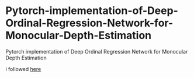 # Pytorch-implementation-of-Deep-Ordinal-Regression-Network-for-Monocular-Depth-Estimation
Pytorch implementation of Deep Ordinal Regression Network for Monocular Depth Estimation

i followed [here](https://github.com/liviniuk/DORN_depth_estimation_Pytorch)
